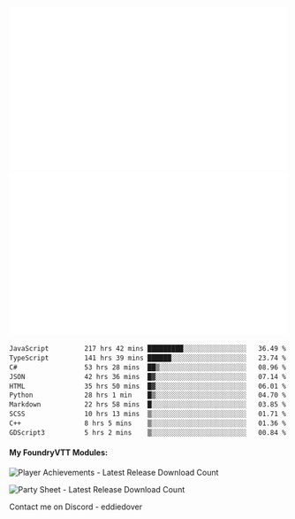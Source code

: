 
![](https://raw.githubusercontent.com/eddiedover/ghstats/master/generated/overview.svg)
![](https://raw.githubusercontent.com/eddiedover/ghstats/master/generated/languages.svg)

<!--START_SECTION:waka-->

```txt
JavaScript         217 hrs 42 mins █████████░░░░░░░░░░░░░░░░   36.49 %
TypeScript         141 hrs 39 mins ██████░░░░░░░░░░░░░░░░░░░   23.74 %
C#                 53 hrs 28 mins  ██▒░░░░░░░░░░░░░░░░░░░░░░   08.96 %
JSON               42 hrs 36 mins  █▓░░░░░░░░░░░░░░░░░░░░░░░   07.14 %
HTML               35 hrs 50 mins  █▓░░░░░░░░░░░░░░░░░░░░░░░   06.01 %
Python             28 hrs 1 min    █▒░░░░░░░░░░░░░░░░░░░░░░░   04.70 %
Markdown           22 hrs 58 mins  █░░░░░░░░░░░░░░░░░░░░░░░░   03.85 %
SCSS               10 hrs 13 mins  ▒░░░░░░░░░░░░░░░░░░░░░░░░   01.71 %
C++                8 hrs 5 mins    ▒░░░░░░░░░░░░░░░░░░░░░░░░   01.36 %
GDScript3          5 hrs 2 mins    ▒░░░░░░░░░░░░░░░░░░░░░░░░   00.84 %
```

<!--END_SECTION:waka-->

#### My FoundryVTT Modules:

  ![Player Achievements - Latest Release Download Count](https://img.shields.io/badge/dynamic/json?label=Player%20Achievements%20-%20Downloads@latest&query=assets%5B1%5D.download_count&url=https%3A%2F%2Fapi.github.com%2Frepos%2FEddieDover%2Ffvtt-player-achievements%2Freleases%2Flatest)

  ![Party Sheet - Latest Release Download Count](https://img.shields.io/badge/dynamic/json?label=Party%20Sheet%20-%20Downloads@latest&query=assets%5B1%5D.download_count&url=https%3A%2F%2Fapi.github.com%2Frepos%2FEddieDover%2Ffvtt-party-sheet%2Freleases%2Flatest)

<a rel="me" href="https://techhub.social/@EddieDover"></a>

Contact me on Discord - eddiedover
